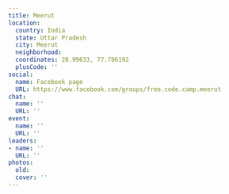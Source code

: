 ```yaml
---
title: Meerut
location:
  country: India
  state: Uttar Pradesh
  city: Meerut
  neighborhood: 
  coordinates: 28.99633, 77.706192
  plusCode: ''
social:
  name: Facebook page
  URL: https://www.facebook.com/groups/free.code.camp.meerut
chat:
  name: ''
  URL: ''
event:
  name: ''
  URL: ''
leaders:
- name: ''
  URL: ''
photos:
  old: 
  cover: ''
---
```

